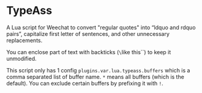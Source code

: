 TypeAss
=======

A Lua script for Weechat to convert "regular quotes" into “ldquo and rdquo pairs”,
capitalize first letter of sentences, and other unnecessary replacements.

You can enclose part of text with backticks (`\`like this\``) to keep it
unmodified.

This script only has 1 config `plugins.var.lua.typeass.buffers` which is
a comma separated list of buffer name. `*` means all buffers (which is the
default). You can exclude certain buffers by prefixing it with `!`.

